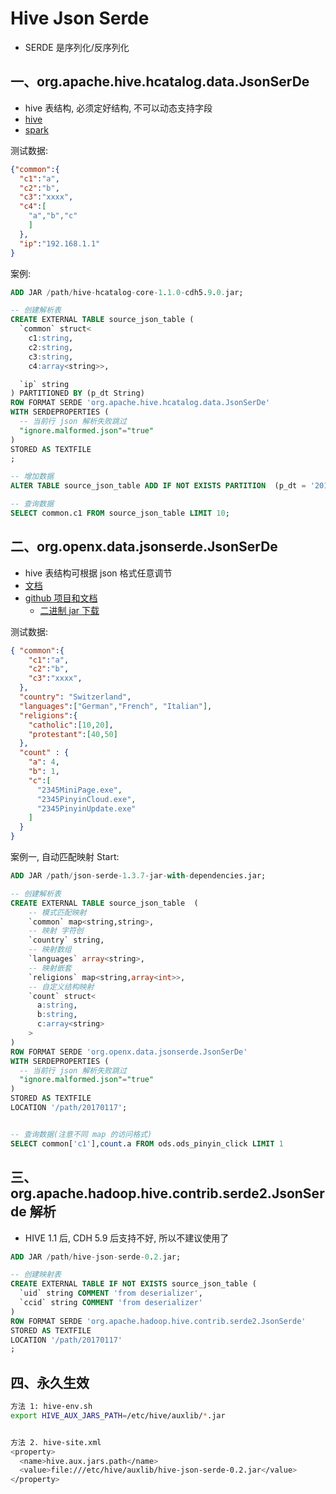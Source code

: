 # Hive Json Serde

- SERDE 是序列化/反序列化

## 一、org.apache.hive.hcatalog.data.JsonSerDe

- hive 表结构, 必须定好结构, 不可以动态支持字段
- [hive](http://mvnrepository.com/artifact/org.apache.hive.hcatalog/hive-hcatalog-core)
- [spark](http://mvnrepository.com/artifact/org.spark-project.hive.hcatalog/hive-hcatalog-core)

测试数据:

``` json
{"common":{
  "c1":"a",
  "c2":"b",
  "c3":"xxxx",
  "c4":[
    "a","b","c"
    ]
  },
  "ip":"192.168.1.1"
}

```

案例:

``` sql
ADD JAR /path/hive-hcatalog-core-1.1.0-cdh5.9.0.jar;

-- 创建解析表
CREATE EXTERNAL TABLE source_json_table (
  `common` struct<
    c1:string,
    c2:string,
    c3:string,
    c4:array<string>>,

  `ip` string
) PARTITIONED BY (p_dt String)
ROW FORMAT SERDE 'org.apache.hive.hcatalog.data.JsonSerDe'
WITH SERDEPROPERTIES (
  -- 当前行 json 解析失败跳过
  "ignore.malformed.json"="true"
)
STORED AS TEXTFILE
;

-- 增加数据
ALTER TABLE source_json_table ADD IF NOT EXISTS PARTITION  (p_dt = '2017-01-17') LOCATION '/path/20170117';

-- 查询数据
SELECT common.c1 FROM source_json_table LIMIT 10;
```



## 二、org.openx.data.jsonserde.JsonSerDe

- hive 表结构可根据 json 格式任意调节
- [文档](http://www.lamborryan.com/hive-json/)
- [github 项目和文档](https://github.com/rcongiu/Hive-JSON-Serde)
  - [二进制 jar 下载](http://www.congiu.net/hive-json-serde/)

测试数据:

``` json
{ "common":{
    "c1":"a",
    "c2":"b",
    "c3":"xxxx",
  },
  "country": "Switzerland",
  "languages":["German","French", "Italian"],
  "religions":{
    "catholic":[10,20],
    "protestant":[40,50]
  },
  "count" : {
    "a": 4,
    "b": 1,
    "c":[
      "2345MiniPage.exe",
      "2345PinyinCloud.exe",
      "2345PinyinUpdate.exe"
    ]
  }
}
```

案例一, 自动匹配映射 Start:

``` sql
ADD JAR /path/json-serde-1.3.7-jar-with-dependencies.jar;

-- 创建解析表
CREATE EXTERNAL TABLE source_json_table  (
    -- 模式匹配映射
    `common` map<string,string>,
    -- 映射 字符创
    `country` string,
    -- 映射数组
    `languages` array<string>,
    -- 映射嵌套
    `religions` map<string,array<int>>,
    -- 自定义结构映射
    `count` struct<
      a:string,
      b:string,
      c:array<string>
    >
)
ROW FORMAT SERDE 'org.openx.data.jsonserde.JsonSerDe'
WITH SERDEPROPERTIES (
  -- 当前行 json 解析失败跳过
  "ignore.malformed.json"="true"
)
STORED AS TEXTFILE
LOCATION '/path/20170117';


-- 查询数据(注意不同 map 的访问格式)
SELECT common['c1'],count.a FROM ods.ods_pinyin_click LIMIT 1
```



## 三、org.apache.hadoop.hive.contrib.serde2.JsonSerde 解析

- HIVE 1.1 后, CDH 5.9 后支持不好, 所以不建议使用了

``` sql
ADD JAR /path/hive-json-serde-0.2.jar;

-- 创建映射表
CREATE EXTERNAL TABLE IF NOT EXISTS source_json_table (
  `uid` string COMMENT 'from deserializer',
  `ccid` string COMMENT 'from deserializer'
)
ROW FORMAT SERDE 'org.apache.hadoop.hive.contrib.serde2.JsonSerde'
STORED AS TEXTFILE
LOCATION '/path/20170117'
;

```



## 四、永久生效

``` sh
方法 1: hive-env.sh
export HIVE_AUX_JARS_PATH=/etc/hive/auxlib/*.jar


方法 2. hive-site.xml
<property>
  <name>hive.aux.jars.path</name>
  <value>file:///etc/hive/auxlib/hive-json-serde-0.2.jar</value>
</property>

```
